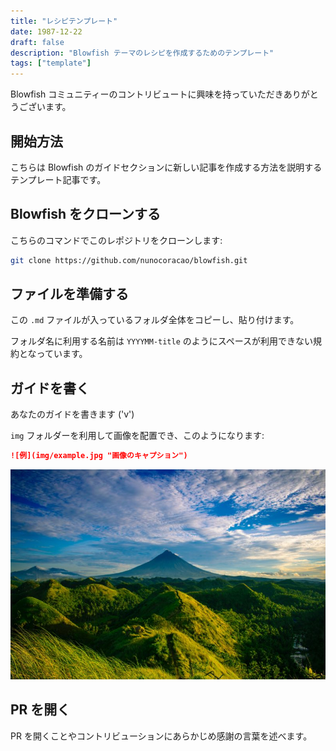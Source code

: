 ```yaml
---
title: "レシピテンプレート"
date: 1987-12-22
draft: false
description: "Blowfish テーマのレシピを作成するためのテンプレート"
tags: ["template"]
---
```


Blowfish コミュニティーのコントリビュートに興味を持っていただきありがとうございます。

## 開始方法

こちらは Blowfish のガイドセクションに新しい記事を作成する方法を説明するテンプレート記事です。

## Blowfish をクローンする

こちらのコマンドでこのレポジトリをクローンします:

```bash
git clone https://github.com/nunocoracao/blowfish.git
```

## ファイルを準備する

この `.md` ファイルが入っているフォルダ全体をコピーし、貼り付けます。

フォルダ名に利用する名前は `YYYYMM-title` のようにスペースが利用できない規約となっています。

## ガイドを書く

あなたのガイドを書きます ('v')

`img` フォルダーを利用して画像を配置でき、このようになります:

```md
![例](img/example.jpg "画像のキャプション")
```

![例](img/example.jpg "画像のキャプション")

## PR を開く

PR を開くことやコントリビューションにあらかじめ感謝の言葉を述べます。
